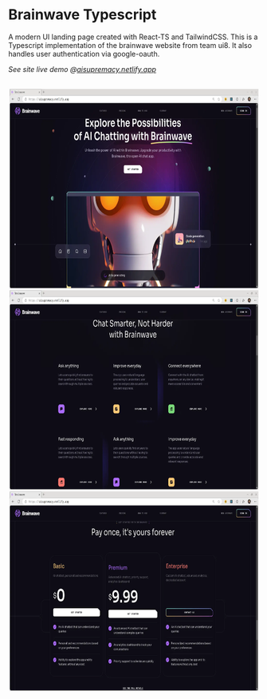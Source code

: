 # Brainwave Typescript

A modern UI landing page created with React-TS and TailwindCSS. This is a
Typescript implementation of the brainwave website from team ui8. It also
handles user authentication via google-oauth.

_See site live demo
@[aisupremacy.netlify.app](https://aisupremacy.netlify.app/)_

<br />

<div align="center">
<img src="./_images/brainwave-1.webp" width="500" height="400">
<img src="./_images/brainwave-2.webp" width="500" height="400">
<img src="./_images/brainwave-3.webp" width="500" height="400">
</div>
